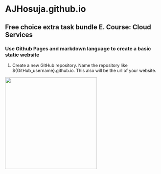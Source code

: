 # AJHosuja.github.io

## Free choice extra task bundle E. Course: Cloud Services

### Use Github Pages and markdown language to create a basic static website

1. Create a new GitHub repository. Name the repository like ${GitHub_username}.github.io. This also will be the url of your website.
<img src="https://user-images.githubusercontent.com/93617192/193445625-a11fcd07-3cf9-4cdd-b844-f7744ab7ae7f.png" width="300">
